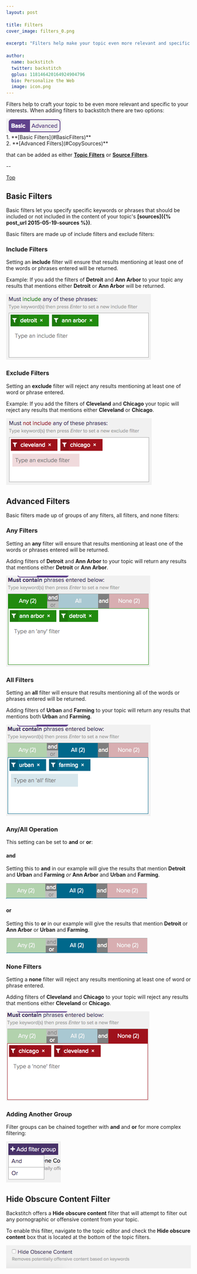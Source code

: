 ```yaml
---
layout: post

title: Filters
cover_image: filters_0.png

excerpt: "Filters help make your topic even more relevant and specific to your interests."

author:
  name: backstitch
  twitter: backstitch
  gplus: 118146420164924904796 
  bio: Personalize the Web
  image: icon.png
---
```


Filters help to craft your topic to be even more relevant and specific to your interests.  When adding filters to backstitch there are two options:

<a name='Top'></a>
<div class="full zoomable"><img src="/images/filters/basic_advanced_filters.png"></div>
1. **[Basic Filters](#BasicFilters)**<br />
2. **[Advanced Filters](#CopySources)**<br />

that can be added as either **[Topic Filters](#TopicFilters)** or **[Source Filters](#SourceFilters)**.

--

<a name='BasicFilters'></a>

[Top](#Top)<br />
## Basic Filters

Basic filters let you specify specific keywords or phrases that should be included or not included in the content of your topic's **[sources]({% post_url 2015-05-19-sources %})**.

Basic filters are made up of include filters and exclude filters:

### Include Filters

Setting an **include** filter will ensure that results mentioning at least one of the words or phrases entered will be returned.

Example: If you add the filters of **Detroit** and **Ann Arbor** to your topic any results that mentions either **Detroit** or **Ann Arbor** will be returned.

<div class="full zoomable"><img src="/images/filters/include_filter.png"></div>
 
### Exclude Filters

Setting an **exclude** filter will reject any results mentioning at least one of word or phrase entered.

Example: If you add the filters of **Cleveland** and **Chicago** your topic will reject any results that mentions either **Cleveland** or **Chicago**.

<div class="full zoomable"><img src="/images/filters/exclude_filter.png"></div>

## Advanced Filters

Basic filters made up of groups of any filters, all filters, and none filters:

### Any Filters

Setting an **any** filter will ensure that results mentioning at least one of the words or phrases entered will be returned.

Adding filters of **Detroit** and **Ann Arbor** to your topic will return any results that mentions either **Detroit** or **Ann Arbor**.

<div class="full zoomable"><img src="/images/filters/any_filter.png"></div>

### All Filters

Setting an **all** filter will ensure that results mentioning all of the words or phrases entered will be returned.

Adding filters of **Urban** and **Farming** to your topic will return any results that mentions both **Urban** and **Farming**.

<div class="full zoomable"><img src="/images/filters/all_filter.png"></div>

### Any/All Operation

This setting can be set to **and** or **or**:

#### and

Setting this to **and** in our example will give the results that mention **Detroit** and **Urban** and **Farming** *or* **Ann Arbor** and **Urban** and **Farming**.

<div class="full zoomable"><img src="/images/filters/any_and_all_filter.png"></div>

#### or

Setting this to **or** in our example will give the results that mention **Detroit** or **Ann Arbor** or **Urban** and **Farming**.

<div class="full zoomable"><img src="/images/filters/any_or_all_filter.png"></div>
 
### None Filters

Setting a **none** filter will reject any results mentioning at least one of word or phrase entered.

Adding filters of **Cleveland** and **Chicago** to your topic will reject any results that mentions either **Cleveland** or **Chicago**.

<div class="full zoomable"><img src="/images/filters/none_filter.png"></div>

### Adding Another Group

Filter groups can be chained together with **and** and **or** for more complex filtering:

<div class="full zoomable"><img src="/images/filters/add_filter_group.png"></div>

## Hide Obscure Content Filter

Backstitch offers a **Hide obscure content** filter that will attempt to filter out any pornographic or offensive content from your topic. 

To enable this filter, navigate to the topic editor and check the **Hide obscure content** box that is located at the bottom of the topic filters.

<div class="full zoomable"><img src="/images/filters/nsfw_filter.png"></div> 